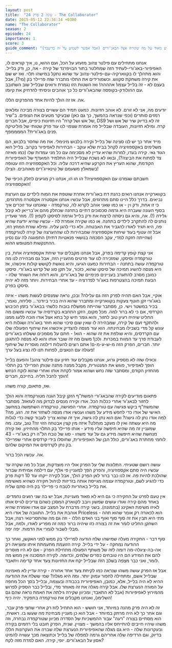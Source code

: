 ```yaml
---
layout: post
title:  "עונה 2 פרק 24 - The Collaborator"
date: 2015-05-12 22:34:14 +0300
name: "The Collaborator"
season: 2
episode: 24
importance: 1
score: 3
guide_comment: "לא פרק טוב במיוחד אבל כזה שמשפיע מאוד על מה שקורה אצל הבאג'ורים (אבל אפשר לשמוע על זה בדיעבד)"
---
```

אנחנו מתחילים עם פילטר צהוב מזעזע על הכל, ועם ההוא, נו, איך קוראים לו, האפיפיור-באג'ורי-לעתיד הזה שמחלטר בתור הבויפרנד של קירה - אה, כן, ודק בלייל. והוא מתהלך לו בקווארקיה-עם-פילטר-צהוב עד שהוא נתקל במישהו תלוי. ואז יש שם את קירה משחקת סקווש. וכשמורידים את התלוי מתברר שזה פריילר בק (מי?), אבל בעצם לא - זה בלייל עצמו! אהההה! ואז השטות הזו נגמרת ורואים שבלייל שוב השתובב עם ההולודק-בקופסה שהבאג'ורים כל כך אוהבים וניסיתי להדחיק את קיומו.

אה. אז זה הולך להיות אחד מהפרקים הללו.

יודעים מה, אני לא זורם. לא אוהב חזיונות. כמעט תמיד הם עשויים בצורה מביכה ומלאים רמזים סותרים (וכפי שנראה בהמשך, כך גם כאן) שבעיקר מטעים את הצופים. ב"שיר של אש ושל קרח" היו חזיונות כיפיים, אבל חברים, DS9 זה לא בדיוק שיר של אש ושל קרח. ומילא חזיונות, העובדה שבלייל פה אומרת שצפוי לנו עוד פרק שטותי של פוליטיקה פנים באג'ורית? הממממפף.

מייד אחר כך יש לנו סצינה של בלייל וקירה בלבוש מינימלי. את מה שחסר בלבוש, הם משלימים באקספוזיציה לקהל בבית שלא עוקב - הבחירות לאפיפיור בקרוב. בלייל הוא הגוד גאי. קירה בעדו, למרות שהיא עדיין לא מסכימה עם כל מני עמדות שלו (כמו מאיזה צד לפתוח את הביצה?), ובואו לא נשכח שבלייל היה התלמיד המועדף של האפיפיורית הקודמת, שהוא העריץ את הקרקע שהיא דרכה עליה. וכל האקספוזיציה הזו עטופה בשמאלץ משעמם של טינאייג'רים מאוהבים. הצילו!

חשבתם שגמרנו עם האקספוזיציה? הו הו הו, אנחנו רק מגיעים לחלק הכיפי של האקספוזיציה!

בקווארקייה אנחנו רואים כהנת דת באג'ורית אחרת שוטפת את המוח לילדים עם הערצת נביאים. בדרך כלל היינו סתם מתרגזים, אבל עכשיו אנחנו אקסטרה אקסטרה מתרגזים, כי זו אחת, ודק וין - או כמו שאני אוהב לקרוא לה, טורקמדה - שאנחנו עוד זוכרים איך בסוף העונה שעברה היא גרמה סכסוכים דתיים בתחנה שכחלק מהם או'ברייאן לא קיבל גלידה (!). אה, והיא גם ניסתה לרצוח את ודק בלייל וגרמה לסיסקו לקפוץ (!). מוזר שעדיין נותנים לה להתקרב לילדים בתחנה. או כמו שקירה אומרת לה - עכשיו שהיא יודעת שהיא פה, היא תגיד לאודו להגביר את האבטחה. ולא כדי להגן עליה. ומילא שורת המחץ הזו, אבל זה עטוף בעוד שיחות אקספוזיציה שמבהירות לנו שההערצה של קירה לטורקמדה (שהייתה חזקה למדי, עקב הסכמה בנושאי פנאטיות דתית) התפוגגה לה עם נסיון ההתנקשות המטופש ההוא.

אני קצת קופץ קדימה בפרק, אבל אנחנו מקבלים עוד שיחת אקספוזיציה אחת, בין טורקמדה וסיסקו, שמזכירה לנו עוד פרטים מהעניין הזה, אבל גם מבהירה לנו מה טורקמדה עושה בתחנה - הבחירות כמעט הגיעו, והיא נואשת לקושש קולות איכשהו, אז היא מנסה להשיג תמיכה של סיסקו שהוא, כזכור, על תקן סוג של קדוש באג'ורי. סיסקו כמובן מסרב להתערב בעניינים פנימיים של באג'ורים, והוא דוחה את השוחד שלה - הבעת תמיכה בהצטרפות באג'ור לפדרציה - עד אחרי הבחירות. ויותר מזה לא יהיה סיסקו בפרק.

אוקיי, אבל האם תהיה לפרק הזה גם עלילה? ובכן, נראה שמנסים לעשות משהו - איזה באג'ורי זקן חוטף צעקות בקווארקייה ומתברר שהוא היה בכיר ביודנר... סליחה, נאמר, בכיר במשטר וישי. כן, מסתבר שהייתה ממשלת בובות כלשהי בבאג'ור בזמן הכיבוש הקרדסי, אם כי לא ברור למה. מכל מקום, הזקן התחבא בקרדסיה עד עכשיו ומשום מה החליט שיהיה רעיון טוב לחזור, והוא גומר חיש קל בתא אצל אודו וזוכה ללעג ממנו ולהתקף זעם של קירה, שמבהירה לו שאין שום סיכוי שהוא חוזר באג'ורה ושגלות היא עונש קל מדי בשבילו מבחינתה. הוא עוד מנסה להצדיק איכשהו את שיתוף הפעולה שלו עם הקרדסים, והיא שולפת את זה שהוא - הוא! - חתם על מסמכים ששלחו באג'ורים לעבודת פרך עד המוות במכרות. ולכן! משום מה זה שובר אותו והוא לא מנסה להתגונן יותר. חברים, הפרק הזה מ-ש-ע-מ-ם! אתם רוצים להעלות דילמה מוסרית של שיתוף פעולה עם הנאצים, לפחות תנו לה נציג בעל ערך!

וכאילו שזה לא מספיק גרוע, אנחנו מקבלים *עוד* חזיון עם פילטר צהוב! והפעם בלייל הופך לאפיפיור, פוגש את המנטורית, מקבל ממנה מתנה שנותן הפריילר בק התלוי מהחזיון הקודם, ומסתבר שזה נחש ושהוא אמור לקחת אותו ואחרי שהוא לוקח הנחש הופך לחבל תליה. בחייכם, חברים!

ואז, פתאום, קורה משהו.

פתאום מודיעים לקירה שהבאג'ורי המשת"ף הזקן קיבל הגנה מטורקמדה והוא הולך לחזור לבאג'ור אחרי ככלות הכל. אודו וקירה מנסים לבדוק מה לעזאזל. מסתבר שהמשת"ף ביקש פגישה עם טורקמדה. אחרי הפגישה, טורקמדה השתמשה במחשב האישי של אודו כדי לחפש מידע על משהו ועכשיו אודו מנסה לשחזר את זה. רגע, מה? למה אודו נתן לה גישה? ואם הוא נתן לה גישה, איך זה שהוא צריך לעבוד קשה כדי לגלות מה היא עשתה ואין לו מעקב מוחלט? איזה מין קצין אבטחה הזוי זה? טוב, עזבו. מה שמעניין זה מה שהיא חיפשה עליו מידע - אותו פריילר בק התלוי מהחיזיון. ואז קירה מנחשת שהיא חיפשה מידע גם על עוד משהו - סוג של טבח הל"ה רק באג'ורי - 43 לוחמי מחתרת באג'ורים, כולל הבן של האפיפיורית, שחוסלו בידי קרדסים אחרי שפריילר בק נתן לקרדסים את המיקום שלהם.

אה. עכשיו הכל ברור.

עושה רושם שטעיתי. התלונות שלי על הפרק אולי היו מוצדקות, אבל כל מה שקרה עד עכשיו היה סתם אקספוזיציה, והפרק הפך למעניין פי אלף, עם דילמה אמיתית שברור שהולכת להיות פה. אז לנו כבר ברור לאן הפרק הולך, אבל לקירה ייקחו עוד 10 דקות פרק כדי להגיע לשם, וטורקמדה עצמה מגייסת אותה בזריזות לניהול חקירה כשהיא מאשימה את בלייל באחריות לטבח כי פריילר בק היה סתם שליח.

אין טעם לפרט על החקירה כי גם היא לא מאוד מעניינת, אבל יש בה שני רגעים נחמדים. באחד מהם קירה ואודו עושים שמשון ויובב לקווארק המסכן כשהם צריכים לגייס אותו לאיזו משימת האקינג (בתמונה). בשני קירה מדברת על המצב עם אודו ואומרת שהיא אוהבת את בלייל. התגובה של אודו היא Priceless - הוא לכאורה רק אומר שהוא תהה מתי היא תבין את זה סוף סוף ואוף בני האדם הללו - וזה גם מה שהתסריטאי רצה; אבל השחקן החליט לומר את זה בצורה כזו שיהיה ברור כמה זה מפריע לאודו, ולמה, אבל מבלי לשבור לגמרי את הדמות. יפה יפה.

סוף דבר - החקירה מעלה שמישהו שלח הודעה לפריילר בק ממש לפני האקשן, ואחר כך ההודעה נמחקה - על ידי בלייל. קירה הזועמת מתעמתת איתו ומוציאה רק אה-בה-ציגלה-מה דומה לזה של משתף הפעולה מתחילת הפרק - אם לא היו מוסרים להם את המידע הם היו טובחים כפרים שלמים, וכדומה. לקירה המסכנה אין ממש מה לומר, ואני כבר מצפה בשלב הזה שבלייל יקח את החזיונות צעד אחד קדימה ויתאבד.

אבל אז הפרק עושה משהו שנראה כמו לקיחת צעד אחד אחורה - קירה עדיין לא מאמינה שבלייל אשם, ומתחילה לחפור עמוק יותר. ומה היא מגלה? שמי ששלח את ההודעה ההיא לא היה בלייל, אלא, כמובן, האפיפיורית בכבודה ובעצמה, ובלייל בסך הכל מחפה על המורה הנערצת שלו. אבל קירה מגלה את זה מאוחר מדי, ובלייל כבר הספיק לפרוש מהמירוץ לאפיפיורות (אבל לא התאבד; ומכיוון שקירה גילתה את האמת נראה שהם גם השלימו), ואנחנו מקבלים את טורקמדה בתפקיד. יהיה כיף!

זה לא היה פרק מהנה במיוחד, אני חושש - הוא התחיל לזוז רק אחרי שחצי פרק עבר, וגם אחר כך לא היה מרתק במיוחד - אבל הוא כן מעניין מבחינת מה שעשו בו. ראשית, הוא מסתיים בצורה "רעה" עבור ההמשכיות של הסדרה מכיוון שטורקמדה נבחרה, וזה משהו שיהיו חייבים להתייחס אליו בהמשך - מצויין. שנית, הפרק חובט בלי רחמים בקירה ובעקרונות שלה - היא גם מגלה שהאפיפיורית הנערצת שלה שברה את העקרונות הללו בדיוק, וגם הרדיפה שלה אחריהם גרמה למפלה של בלייל וכתוצאה מכך עשויה להמיט אסון על הבאג'ורים. יופי, קירה. האם למדת מזה לקח?